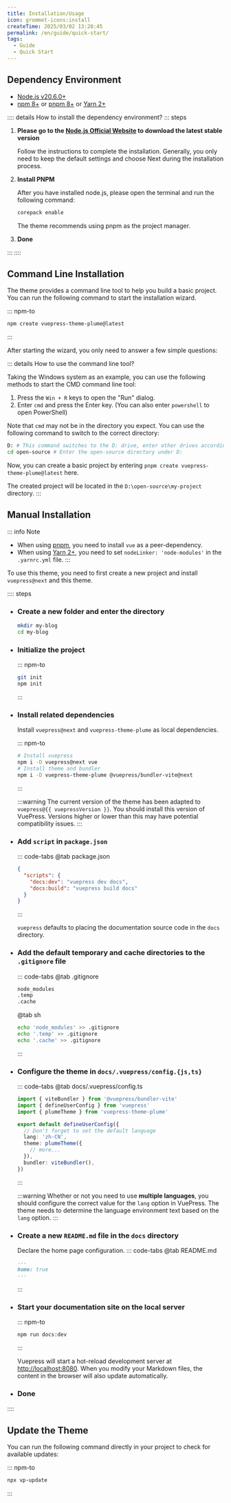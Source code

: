 ```yaml
---
title: Installation/Usage
icon: grommet-icons:install
createTime: 2025/03/02 13:28:45
permalink: /en/guide/quick-start/
tags:
  - Guide
  - Quick Start
---
```


<script setup>
const vuepressVersion = __VUEPRESS_VERSION__
</script>

## Dependency Environment

- [Node.js v20.6.0+](https://nodejs.org/)
- [npm 8+](https://www.npmjs.com/) or [pnpm 8+](https://pnpm.io/zh/) or [Yarn 2+](https://yarnpkg.com/)

:::: details How to install the dependency environment?
::: steps

1. **Please go to the [Node.js Official Website](https://nodejs.org/zh-cn) to download the latest stable version**

   Follow the instructions to complete the installation. Generally, you only need to keep the default settings and choose Next during the installation process.

2. **Install PNPM**

   After you have installed node.js, please open the terminal and run the following command:

   ```sh
   corepack enable
   ```

   The theme recommends using pnpm as the project manager.

3. **Done**

:::
::::

## Command Line Installation

The theme provides a command line tool to help you build a basic project. You can run the following command to start the installation wizard.

::: npm-to

```sh
npm create vuepress-theme-plume@latest
```

:::

After starting the wizard, you only need to answer a few simple questions:

<!-- @include: ../snippet/create.snippet.md ---->

::: details How to use the command line tool?

Taking the Windows system as an example, you can use the following methods to start the CMD command line tool:

1. Press the `Win + R` keys to open the "Run" dialog.
2. Enter `cmd` and press the Enter key. (You can also enter `powershell` to open PowerShell)

Note that `cmd` may not be in the directory you expect. You can use the following command to switch to the correct directory:

```sh
D: # This command switches to the D: drive, enter other drives according to the actual situation
cd open-source # Enter the open-source directory under D:
```

Now, you can create a basic project by entering `pnpm create vuepress-theme-plume@latest` here.

The created project will be located in the `D:\open-source\my-project` directory.
:::

## Manual Installation

::: info Note

- When using [pnpm](https://pnpm.io/zh/), you need to install `vue` as a peer-dependency.
- When using [Yarn 2+](https://yarnpkg.com/), you need to set `nodeLinker: 'node-modules'` in the `.yarnrc.yml` file.
  :::

To use this theme, you need to first create a new project and install `vuepress@next` and this theme.

:::: steps

- ### Create a new folder and enter the directory

  ``` sh :no-line-numbers
  mkdir my-blog
  cd my-blog
  ```

- ### Initialize the project

  ::: npm-to

  ``` sh
  git init
  npm init
  ```

  :::

- ### Install related dependencies

  Install `vuepress@next` and `vuepress-theme-plume` as local dependencies.

  ::: npm-to

  ```sh
  # Install vuepress
  npm i -D vuepress@next vue
  # Install theme and bundler
  npm i -D vuepress-theme-plume @vuepress/bundler-vite@next
  ```

  :::

  :::warning
  The current version of the theme has been adapted to <code>vuepress@{{ vuepressVersion }}</code>. You should install this version of VuePress. Versions higher or lower than this may have potential compatibility issues.
  :::

- ### Add `script` in `package.json`

  ::: code-tabs
  @tab package.json

  ``` json :no-line-numbers
  {
    "scripts": {
      "docs:dev": "vuepress dev docs",
      "docs:build": "vuepress build docs"
    }
  }
  ```

  :::

  `vuepress` defaults to placing the documentation source code in the `docs` directory.

- ### Add the default temporary and cache directories to the `.gitignore` file

  ::: code-tabs
  @tab .gitignore

  ``` txt :no-line-numbers
  node_modules
  .temp
  .cache
  ```

  @tab sh

  ``` sh :no-line-numbers
  echo 'node_modules' >> .gitignore
  echo '.temp' >> .gitignore
  echo '.cache' >> .gitignore
  ```

  :::

- ### Configure the theme in `docs/.vuepress/config.{js,ts}`

  ::: code-tabs
  @tab docs/.vuepress/config.ts

  ``` ts :no-line-numbers
  import { viteBundler } from '@vuepress/bundler-vite'
  import { defineUserConfig } from 'vuepress'
  import { plumeTheme } from 'vuepress-theme-plume'

  export default defineUserConfig({
    // Don't forget to set the default language
    lang: 'zh-CN',
    theme: plumeTheme({
      // more...
    }),
    bundler: viteBundler(),
  })
  ```

  :::

  :::warning
  Whether or not you need to use **multiple languages**, you should configure the correct value for the `lang` option in VuePress. The theme needs to determine the language environment text based on the `lang` option.
  :::

- ### Create a new `README.md` file in the `docs` directory

  Declare the home page configuration.
  ::: code-tabs
  @tab README.md

  ``` md :no-line-numbers
  ---
  home: true
  ---
  ```

  :::

- ### Start your documentation site on the local server

  ::: npm-to

  ``` sh
  npm run docs:dev
  ```

  :::

  Vuepress will start a hot-reload development server at [http://localhost:8080](http://localhost:8080). When you modify your Markdown files, the content in the browser will also update automatically.

- ### Done

::::

## Update the Theme

You can run the following command directly in your project to check for available updates:

::: npm-to

``` sh
npx vp-update
```

:::
